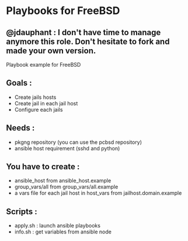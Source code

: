 Playbooks for FreeBSD
=====================

## @jdauphant : I don't have time to manage anymore this role. Don't hesitate to fork and made your own version.

Playbook example for FreeBSD

## Goals :
- Create jails hosts
- Create jail in each jail host
- Configure each jails 

## Needs :
- pkgng repository (you can use the pcbsd repository)
- ansible host requirement (sshd and python)

## You have to create :
- ansible_host from ansible_host.example
- group_vars/all from group_vars/all.example
- a vars file for each jail host in host_vars from jailhost.domain.example

## Scripts :
- apply.sh : launch ansible playbooks
- info.sh : get variables from ansible node
